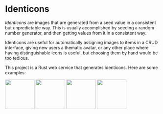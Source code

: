 # Identicons

*Identicons* are images that are generated from a seed value in a
consistent but unpredictable way. This is usually accomplished by
seeding a random number generator, and then getting values from it in
a consistent way.

Identicons are useful for automatically assigning images to items in a
CRUD interface, giving new users a thematic avatar, or any other place
where having distinguishable icons is useful, but choosing them by
hand would be too tedious.

This project is a Rust web service that generates identicons. Here are
some examples:

<a href="https://identicons.appspot.com/i/shield/v1/Identicon.svg"><img src="https://identicons.appspot.com/i/shield/v1/Identicon.svg" width="96"></a> <a href="https://identicons.appspot.com/i/shield/v1/Alpha.svg"><img src="https://identicons.appspot.com/i/shield/v1/Alpha.svg" width="96"></a> <a href="https://identicons.appspot.com/i/shield/v1/Beta.svg"><img src="https://identicons.appspot.com/i/shield/v1/Beta.svg" width="96"></a> <a href="https://identicons.appspot.com/i/shield/v1/Gamma.svg"><img src="https://identicons.appspot.com/i/shield/v1/Gamma.svg" width="96"></a>
